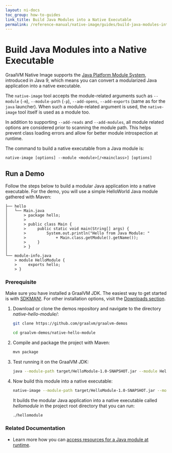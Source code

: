 ```yaml
---
layout: ni-docs
toc_group: how-to-guides
link_title: Build Java Modules into a Native Executable
permalink: /reference-manual/native-image/guides/build-java-modules-into-native-executable/
---
```


# Build Java Modules into a Native Executable

GraalVM Native Image supports the [Java Platform Module System](https://www.oracle.com/uk/corporate/features/understanding-java-9-modules.html), introduced in Java 9, which means you can convert a modularized Java application into a native executable. 

The `native-image` tool accepts the module-related arguments such as `--module` (`-m`), `--module-path` (`-p`), `--add-opens`, `--add-exports` (same as for the `java` launcher). 
When such a module-related argument is used, the `native-image` tool itself is used as a module too.
 
In addition to supporting `--add-reads` and `--add-modules`, all module related options are considered prior to scanning the module path. 
This helps prevent class loading errors and allow for better module introspection at runtime.

The command to build a native executable from a Java module is:
```shell
native-image [options] --module <module>[/<mainclass>] [options]
```

## Run a Demo

Follow the steps below to build a modular Java application into a native executable.
For the demo, you will use a simple HelloWorld Java module gathered with Maven:

```
├── hello
│   └── Main.java
│       > package hello;
│       > 
│       > public class Main {
│       >     public static void main(String[] args) {
│       >         System.out.println("Hello from Java Module: "
│       >             + Main.class.getModule().getName());
│       >     }
│       > }
│
└── module-info.java
    > module HelloModule {
    >     exports hello;
    > }
```

### Prerequisite 
Make sure you have installed a GraalVM JDK.
The easiest way to get started is with [SDKMAN!](https://sdkman.io/jdks#graal).
For other installation options, visit the [Downloads section](https://www.graalvm.org/downloads/).

1. Download or clone the demos repository and navigate to the directory _native-hello-module/_:
    ```bash
    git clone https://github.com/graalvm/graalvm-demos
    ```
    ```bash
    cd graalvm-demos/native-hello-module
    ```

2. Compile and package the project with Maven:
    ```bash
    mvn package
    ```

3. Test running it on the GraalVM JDK:
    ```bash
    java --module-path target/HelloModule-1.0-SNAPSHOT.jar --module HelloModule
    ```

4. Now build this module into a native executable:
    ```bash
    native-image --module-path target/HelloModule-1.0-SNAPSHOT.jar --module HelloModule
    ```

    It builds the modular Java application into a native executable called _hellomodule_ in the project root directory that you can run:
    ```bash
    ./hellomodule
    ```

### Related Documentation

- Learn more how you can [access resources for a Java module at runtime](../Resources.md#resources-in-java-modules).